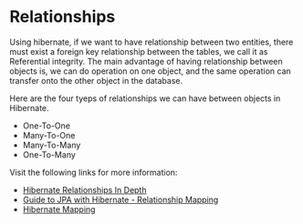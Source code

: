 # Relationships

Using hibernate, if we want to have relationship between two entities, there must exist a foreign key relationship between the tables, we call it as Referential integrity. The main advantage of having relationship between objects is, we can do operation on one object, and the same operation can transfer onto the other object in the database.

Here are the four tyeps of relationships we can have between objects in Hibernate.

- One-To-One
- Many-To-One
- Many-To-Many
- One-To-Many

Visit the following links for more information:

- [Hibernate Relationships In Depth](https://www.java4s.com/hibernate/hibernate-relationships-in-depth/)
- [Guide to JPA with Hibernate - Relationship Mapping](https://stackabuse.com/a-guide-to-jpa-with-hibernate-relationship-mapping/)
- [Hibernate Mapping](https://dzone.com/articles/hibernate-mapping)
